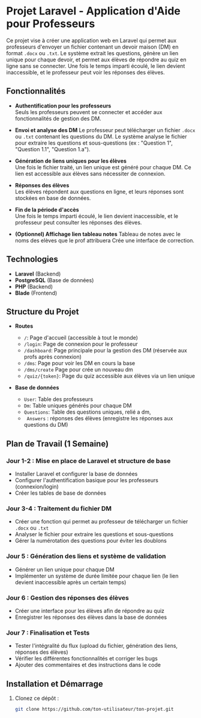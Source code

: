 # Projet Laravel - Application d'Aide pour Professeurs

Ce projet vise à créer une application web en Laravel qui permet aux professeurs d'envoyer un fichier contenant un devoir maison (DM) en format `.docx` ou `.txt`. Le système extrait les questions, génère un lien unique pour chaque devoir, et permet aux élèves de répondre au quiz en ligne sans se connecter. Une fois le temps imparti écoulé, le lien devient inaccessible, et le professeur peut voir les réponses des élèves.

## Fonctionnalités

-   **Authentification pour les professeurs**  
    Seuls les professeurs peuvent se connecter et accéder aux fonctionnalités de gestion des DM.

-   **Envoi et analyse des DM**
    Le professeur peut télécharger un fichier `.docx` ou `.txt` contenant les questions du DM. Le système analyse le fichier pour extraire les questions et sous-questions (ex : "Question 1", "Question 1.1", "Question 1.a").

-   **Génération de liens uniques pour les élèves**  
    Une fois le fichier traité, un lien unique est généré pour chaque DM. Ce lien est accessible aux élèves sans nécessiter de connexion.

-   **Réponses des élèves**  
    Les élèves répondent aux questions en ligne, et leurs réponses sont stockées en base de données.

-   **Fin de la période d'accès**  
    Une fois le temps imparti écoulé, le lien devient inaccessible, et le professeur peut consulter les réponses des élèves.

-   **(Optionnel) Affichage lien tableau notes**
    Tableau de notes avec le noms des elèves que le prof attribuera
    Crée une interface de correction.

## Technologies

-   **Laravel** (Backend)
-   **PostgreSQL** (Base de données)
-   **PHP** (Backend)
-   **Blade** (Frontend)

## Structure du Projet

-   **Routes**

    -   `/`: Page d'accueil (accessible à tout le monde)
    -   `/login`: Page de connexion pour le professeur
    -   `/dashboard`: Page principale pour la gestion des DM (réservée aux profs après connexion)
    -   `/dms`: Page pour voir les DM en cours la base
    -   `/dms/create` Page pour crée un nouveau dm
    -   `/quiz/{token}`: Page du quiz accessible aux élèves via un lien unique

-   **Base de données**
    -   `User`: Table des professeurs
    -   `Dm`: Table uniques générés pour chaque DM
    -   `Questions`: Table des questions uniques, relié a dm,
    -   ` Answers` : réponses des élèves (enregistre les réponses aux questions du DM)

## Plan de Travail (1 Semaine)

### Jour 1-2 : Mise en place de Laravel et structure de base

-   Installer Laravel et configurer la base de données
-   Configurer l'authentification basique pour les professeurs (connexion/login)
-   Créer les tables de base de données

### Jour 3-4 : Traitement du fichier DM

-   Créer une fonction qui permet au professeur de télécharger un fichier `.docx` ou `.txt`
-   Analyser le fichier pour extraire les questions et sous-questions
-   Gérer la numérotation des questions pour éviter les doublons

### Jour 5 : Génération des liens et système de validation

-   Générer un lien unique pour chaque DM
-   Implémenter un système de durée limitée pour chaque lien (le lien devient inaccessible après un certain temps)

### Jour 6 : Gestion des réponses des élèves

-   Créer une interface pour les élèves afin de répondre au quiz
-   Enregistrer les réponses des élèves dans la base de données

### Jour 7 : Finalisation et Tests

-   Tester l'intégralité du flux (upload du fichier, génération des liens, réponses des élèves)
-   Vérifier les différentes fonctionnalités et corriger les bugs
-   Ajouter des commentaires et des instructions dans le code

## Installation et Démarrage

1. Clonez ce dépôt :
    ```bash
    git clone https://github.com/ton-utilisateur/ton-projet.git
    ```
